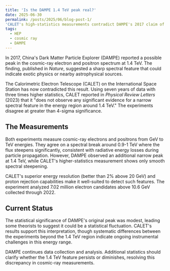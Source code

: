 ```yaml
---
title: 'Is the DAMPE 1.4 TeV peak real?'
date: 2025-06-30
permalink: /posts/2025/06/blog-post-1/
'CALET's high-statistics measurements contradict DAMPE's 2017 claim of a 1.4 TeV peak in cosmic-ray electrons, suggesting the feature may be a statistical fluctuation.'
tags:
  - HEP
  - cosmic ray
  - DAMPE
---
```


In 2017, China's Dark Matter Particle Explorer (DAMPE) reported a possible peak in the cosmic-ray electron and positron spectrum at 1.4 TeV. The finding, published in *Nature*, suggested a sharp spectral feature that could indicate exotic physics or nearby astrophysical sources.

The Calorimetric Electron Telescope (CALET) on the International Space Station has now contradicted this result. Using seven years of data with three times higher statistics, CALET reported in *Physical Review Letters* (2023) that it "does not observe any significant evidence for a narrow spectral feature in the energy region around 1.4 TeV." The experiments disagree at greater than 4-sigma significance.

## The Measurements

Both experiments measure cosmic-ray electrons and positrons from GeV to TeV energies. They agree on a spectral break around 0.9-1 TeV where the flux steepens significantly, consistent with radiative energy losses during particle propagation. However, DAMPE observed an additional narrow peak at 1.4 TeV, while CALET's higher-statistics measurement shows only smooth spectral steepening.

CALET's superior energy resolution (better than 2% above 20 GeV) and proton rejection capabilities make it well-suited to detect such features. The experiment analyzed 7.02 million electron candidates above 10.6 GeV collected through 2022.

## Current Status

The statistical significance of DAMPE's original peak was modest, leading some theorists to suggest it could be a statistical fluctuation. CALET's results support this interpretation, though systematic differences between the experiments beyond the 1.4 TeV region indicate ongoing instrumental challenges in this energy range.

DAMPE continues data collection and analysis. Additional statistics should clarify whether the 1.4 TeV feature persists or diminishes, resolving this discrepancy in cosmic-ray measurements.
